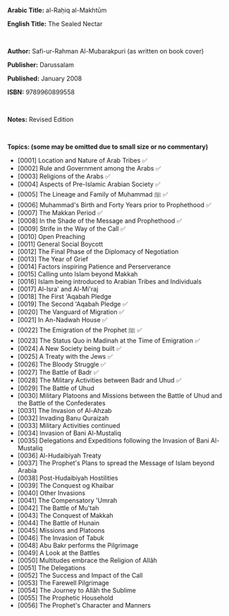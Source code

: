 **Arabic Title:** al-Raḥiq al-Makhtūm

**English Title:** The Sealed Nectar

<br />

**Author:** Safi-ur-Rahman Al-Mubarakpuri (as written on book cover)

**Publisher:** Darussalam

**Published:** January 2008

**ISBN:** 9789960899558

<br />

**Notes:** Revised Edition

<br />

**Topics: (some may be omitted due to small size or no commentary)**
* [0001] Location and Nature of Arab Tribes ✅
* [0002] Rule and Government among the Arabs ✅
* [0003] Religions of the Arabs ✅
* [0004] Aspects of Pre-Islamic Arabian Society ✅
* [0005] The Lineage and Family of Muhammad ﷺ ✅
* [0006] Muhammad's Birth and Forty Years prior to Prophethood ✅
* [0007] The Makkan Period ✅
* [0008] In the Shade of the Message and Prophethood ✅
* [0009] Strife in the Way of the Call ✅
* [0010] Open Preaching
* [0011] General Social Boycott
* [0012] The Final Phase of the Diplomacy of Negotiation
* [0013] The Year of Grief
* [0014] Factors inspiring Patience and Perserverance
* [0015] Calling unto Islam beyond Makkah
* [0016] Islam being introduced to Arabian Tribes and Individuals
* [0017] Al-Isra' and Al-Mi'raj
* [0018] The First 'Aqabah Pledge
* [0019] The Second 'Aqabah Pledge ✅
* [0020] The Vanguard of Migration ✅
* [0021] In An-Nadwah House ✅
* [0022] The Emigration of the Prophet ﷺ ✅
* [0023] The Status Quo in Madinah at the Time of Emigration ✅
* [0024] A New Society being built ✅
* [0025] A Treaty with the Jews ✅
* [0026] The Bloody Struggle ✅
* [0027] The Battle of Badr ✅
* [0028] The Military Activities between Badr and Uhud ✅
* [0029] The Battle of Uhud
* [0030] Military Platoons and Missions between the Battle of Uhud and the Battle of the Confederates
* [0031] The Invasion of Al-Ahzab
* [0032] Invading Banu Quraizah
* [0033] Military Activities continued
* [0034] Invasion of Bani Al-Mustaliq
* [0035] Delegations and Expeditions following the Invasion of Bani Al-Mustaliq
* [0036] Al-Hudaibiyah Treaty
* [0037] The Prophet's Plans to spread the Message of Islam beyond Arabia
* [0038] Post-Hudaibiyah Hostilities
* [0039] The Conquest og Khaibar
* [0040] Other Invasions
* [0041] The Compensatory 'Umrah
* [0042] The Battle of Mu'tah
* [0043] The Conquest of Makkah
* [0044] The Battle of Hunain
* [0045] Missions and Platoons
* [0046] The Invasion of Tabuk
* [0048] Abu Bakr performs the Pilgrimage
* [0049] A Look at the Battles
* [0050] Multitudes embrace the Religion of Allâh
* [0051] The Delegations
* [0052] The Success and Impact of the Call
* [0053] The Farewell Pilgrimage
* [0054] The Journey to Allâh the Sublime
* [0055] The Prophetic Household
* [0056] The Prophet's Character and Manners